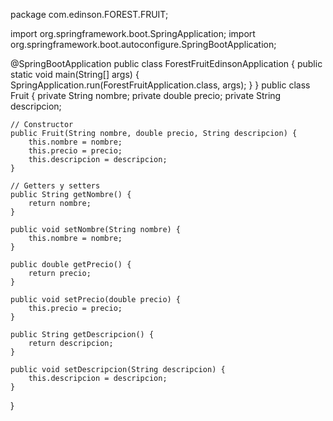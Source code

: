 package com.edinson.FOREST.FRUIT;


import org.springframework.boot.SpringApplication;
import org.springframework.boot.autoconfigure.SpringBootApplication;

@SpringBootApplication
public class ForestFruitEdinsonApplication {
    public static void main(String[] args) {
        SpringApplication.run(ForestFruitApplication.class, args);
    }
}
public class Fruit {
    private String nombre;
    private double precio;
    private String descripcion;

    // Constructor
    public Fruit(String nombre, double precio, String descripcion) {
        this.nombre = nombre;
        this.precio = precio;
        this.descripcion = descripcion;
    }

    // Getters y setters
    public String getNombre() {
        return nombre;
    }

    public void setNombre(String nombre) {
        this.nombre = nombre;
    }

    public double getPrecio() {
        return precio;
    }

    public void setPrecio(double precio) {
        this.precio = precio;
    }

    public String getDescripcion() {
        return descripcion;
    }

    public void setDescripcion(String descripcion) {
        this.descripcion = descripcion;
    }
}
